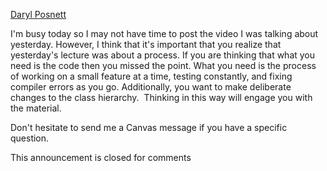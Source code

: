 [Daryl Posnett](https://csus.instructure.com/courses/93920/users/43499)

I'm busy today so I may not have time to post the video I was talking about yesterday. However, I think that it's important that you realize that yesterday's lecture was about a process. If you are thinking that what you need is the code then you missed the point. What you need is the process of working on a small feature at a time, testing constantly, and fixing compiler errors as you go. Additionally, you want to make deliberate changes to the class hierarchy.  Thinking in this way will engage you with the material. 

Don't hesitate to send me a Canvas message if you have a specific question. 

This announcement is closed for comments